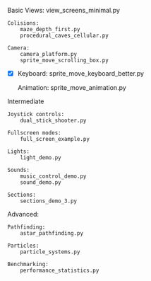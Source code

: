 Basic
	Views:
		view_screens_minimal.py

    Colisions:
		maze_depth_first.py
		procedural_caves_cellular.py

    Camera:
		camera_platform.py
		sprite_move_scrolling_box.py

* [X] Keyboard:
    sprite_move_keyboard_better.py

    Animation:
    sprite_move_animation.py

Intermediate

    Joystick controls:
		dual_stick_shooter.py

    Fullscreen modes:
		full_screen_example.py

    Lights:
		light_demo.py

    Sounds:
		music_control_demo.py
		sound_demo.py

    Sections:
		sections_demo_3.py

Advanced:

    Pathfinding:
		astar_pathfinding.py

    Particles:
		particle_systems.py

    Benchmarking:
		performance_statistics.py
